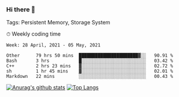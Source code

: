 ### Hi there 👋

Tags: Persistent Memory, Storage System

<!--

[![Anurag's github stats](https://github-readme-stats.vercel.app/api?username=wwyf)](https://github.com/anuraghazra/github-readme-stats)

[![Anurag's github stats](https://github-readme-stats.vercel.app/api?username=wwyf&count_private=true)](https://github.com/anuraghazra/github-readme-stats)


[![Top Langs](https://github-readme-stats.vercel.app/api/top-langs/?username=wwyf&count_private=true&&hide=jupyter%20notebook,html)](https://github.com/anuraghazra/github-readme-stats)



-->


⏱ Weekly coding time

<!--START_SECTION:waka-->
```text
Week: 28 April, 2021 - 05 May, 2021

Other      79 hrs 50 mins  ██████████████████████▓░░   90.91 % 
Bash       3 hrs           █░░░░░░░░░░░░░░░░░░░░░░░░   03.42 % 
C++        2 hrs 23 mins   ▓░░░░░░░░░░░░░░░░░░░░░░░░   02.72 % 
sh         1 hr 45 mins    ▓░░░░░░░░░░░░░░░░░░░░░░░░   02.01 % 
Markdown   22 mins         ░░░░░░░░░░░░░░░░░░░░░░░░░   00.43 % 
```
<!--END_SECTION:waka-->



[![Anurag's github stats](https://github-readme-stats.vercel.app/api?username=wwyf&count_private=true&show_icons=true&hide_border=true)](https://github.com/anuraghazra/github-readme-stats) [![Top Langs](https://github-readme-stats.vercel.app/api/top-langs/?username=wwyf&count_private=true&hide=jupyter%20notebook,html,OpenEdge%20ABL&langs_count=10&layout=compact&hide_border=true)](https://github.com/anuraghazra/github-readme-stats)

<!--

[![willianrod's wakatime stats](https://github-readme-stats.vercel.app/api/wakatime?username=wwyf)](https://github.com/anuraghazra/github-readme-stats)


-->
